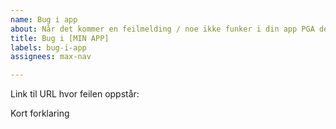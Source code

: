 ```yaml
---
name: Bug i app
about: Når det kommer en feilmelding / noe ikke funker i din app PGA dekoratøren.
title: Bug i [MIN APP]
labels: bug-i-app
assignees: max-nav

---
```


Link til URL hvor feilen oppstår:

Kort forklaring
